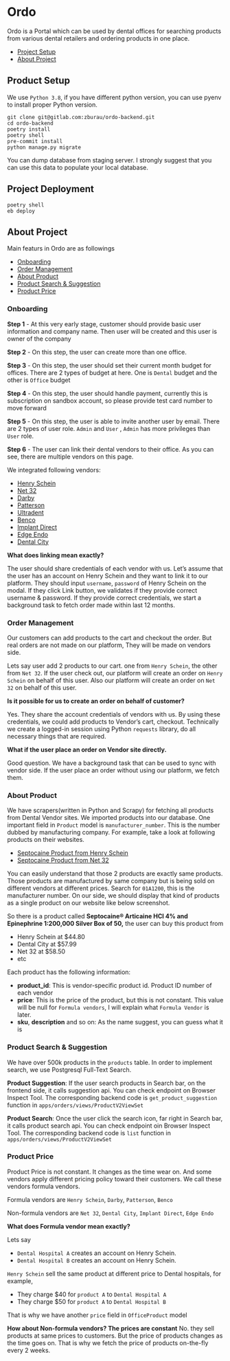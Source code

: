 # Ordo
Ordo is a Portal which can be used by dental offices for searching products from various dental retailers and ordering products in one place.

- [Project Setup](#project-setup)
- [About Project](#about-project)

## Product Setup
We use `Python 3.8`, if you have different python version, you can use pyenv to install proper Python version.
```shell
git clone git@gitlab.com:zburau/ordo-backend.git
cd ordo-backend
poetry install
poetry shell
pre-commit install
python manage.py migrate
```
You can dump database from staging server. I strongly suggest that you can use this data to populate your local database.

## Project Deployment
```shell
poetry shell
eb deploy
```

## About Project
Main featurs in Ordo are as followings

- [Onboarding](#onboarding)
- [Order Management](#order-management)
- [About Product](#about-product)
- [Product Search & Suggestion](#product-search--suggestion)
- [Product Price](#product-price)


### Onboarding
**Step 1** - At this very early stage, customer should provide basic user information and company name. Then user will be created and this user is owner of the company

**Step 2** - On this step, the user can create more than one office.

**Step 3** - On this step, the user should set their current month budget for offices. There are 2 types of budget at here. One is `Dental` budget and the other is `Office` budget

**Step 4** - On this step, the user should handle payment, currently this is subscription on sandbox account, so please provide test card number to move forward

**Step 5** - On this step, the user is able to invite another user by email. There are 2 types of user role. `Admin` and `User` , `Admin` has more privileges than `User` role.

**Step 6** - The user can link their dental vendors to their office. As you can see, there are multiple vendors on this page.

We integrated following vendors:
- [Henry Schein](https://www.henryschein.com/)
- [Net 32](https://www.net32.com/)
- [Darby](https://www.darbydental.com/)
- [Patterson](https://www.pattersondental.com/)
- [Ultradent](https://www.ultradent.com/)
- [Benco](https://www.benco.com/)
- [Implant Direct](https://www.implantdirect.com/)
- [Edge Endo](https://www.edgeendo.com/)
- [Dental City](https://dentalcity.com/)

**What does linking mean exactly?**

The user should share credentials of each vendor with us. Let’s assume that the user has an account on Henry Schein and they want to link it to our platform. They should input `username`, `password` of Henry Schein on the modal. If they click Link button, we validates if they provide correct username & password. If they provide correct credentials, we start a background task to fetch order made within last 12 months.


### Order Management
Our customers can add products to the cart and checkout the order. But real orders are not made on our platform, They will be made on vendors side.

Lets say user add 2 products to our cart. one from `Henry Schein`, the other from `Net 32`. If the user check out, our platform will create an order on `Henry Schein` on behalf of this user. Also our platform will create an order on `Net 32` on behalf of this user.

**Is it possible for us to create an order on behalf of customer?**

Yes. They share the account credentials of vendors with us. By using these credentials, we could add products to Vendor’s cart, checkout. Technically we create a logged-in session using Python `requests` library, do all necessary things that are required.

**What if the user place an order on Vendor site directly.**

Good question. We have a background task that can be used to sync with vendor side. If the user place an order without using our platform, we fetch them.


### About Product
We have scrapers(written in Python and Scrapy) for fetching all products from Dental Vendor sites. We imported products into our database. One important field in `Product` model is `manufacturer_number`. This is the number dubbed by manufacturing company. For example, take a look at following products on their websites.

- [Septocaine Product from Henry Schein](https://www.henryschein.com/us-en/dental/p/anesthetics/injectables/septocaine-4-w-epi-1-7-ml-inj/2280944)
- [Septocaine Product from Net 32](https://www.net32.com/ec/septocaine-articaine-hcl-4-epinephrine-1200000-50-d-76280)

You can easily understand that those 2 products are exactly same products. Those products are manufactured by same company but is being sold on different vendors at different prices. Search for `01A1200`, this is the manufacturer number. On our side, we should display that kind of products as a single product on our website like below screenshot.

So there is a product called **Septocaine® Articaine HCl 4% and Epinephrine 1:200,000 Silver Box of 50,** the user can buy this product from

- Henry Schein at $44.80
- Dental City at $57.99
- Net 32 at $58.50
- etc

Each product has the following information:

- **product_id**: This is vendor-specific product id. Product ID number of each vendor
- **price**: This is the price of the product, but this is not constant. This value will be null for `Formula vendors`, I will explain what `Formula Vendor` is later.
- **sku**, **description** and so on: As the name suggest, you can guess what it is


### Product Search & Suggestion
We have over 500k products in the `products` table. In order to implement search, we use Postgresql Full-Text Search.

**Product Suggestion**: If the user search products in Search bar, on the frontend side, it calls suggestion api. You can check endpoint on Browser Inspect Tool. The corresponding backend code is `get_product_suggestion` function in `apps/orders/views/ProductV2ViewSet`

**Product Search**: Once the user click the search icon, far right in Search bar, it calls product search api. You can check endpoint oin Browser Inspect Tool. The corresponding backend code is `list` function in `apps/orders/views/ProductV2ViewSet`

### Product Price
Product Price is not constant. It changes as the time wear on. And some vendors apply different pricing policy toward their customers. We call these vendors formula vendors.

Formula vendors are `Henry Schein`, `Darby`, `Patterson`, `Benco`

Non-formula vendors are `Net 32`, `Dental City`, `Implant Direct`, `Edge Endo`

**What does Formula vendor mean exactly?**

Lets say

- `Dental Hospital A` creates an account on Henry Schein.
- `Dental Hospital B` creates an account on Henry Schein.

`Henry Schein` sell the same product at different price to Dental hospitals, for example,

- They charge $40 for `product A` to `Dental Hospital A`
- They charge $50 for `product A` to `Dental Hospital B`

That is why we have another `price` field in `OfficeProduct` model

**How about Non-formula vendors? The prices are constant**
No. they sell products at same prices to customers. But the price of products changes as the time goes on. That is why we fetch the price of products on-the-fly every 2 weeks.
